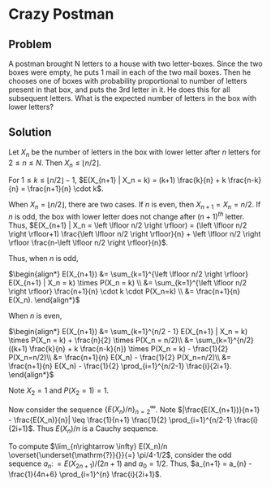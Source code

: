 # Crazy Postman

## Problem

A postman brought N letters to a house with two letter-boxes. Since the two boxes were empty, he puts 1 mail in each of the two mail boxes. Then he chooses one of boxes with probability proportional to number of letters present in that box, and puts the 3rd letter in it. He does this for all subsequent letters. What is the expected number of letters in the box with lower letters? 

## Solution

Let $X_n$ be the number of letters in the box with lower letter after $n$ letters for $2 \leq n \leq N$. Then $X_n \leq \left \lfloor n/2 \right \rfloor$.

For $1 \leq k \leq \left \lfloor n/2 \right \rfloor - 1$, $E(X_{n+1} | X_n = k) = (k+1) \frac{k}{n} + k \frac{n-k}{n} = \frac{n+1}{n} \cdot k$.

When $X_n = \left \lfloor n/2 \right \rfloor$, there are two cases. If $n$ is even, then $X_{n+1} = X_{n} = n / 2$. If $n$ is odd, the box with lower letter does not change after $(n+1)^{th}$ letter. Thus, $E(X_{n+1} | X_n = \left \lfloor n/2 \right \rfloor) = (\left \lfloor n/2 \right \rfloor+1) \frac{\left \lfloor n/2 \right \rfloor}{n} + \left \lfloor n/2 \right \rfloor \frac{n-\left \lfloor n/2 \right \rfloor}{n}$.

Thus, when $n$ is odd,

$\begin{align*}
E(X_{n+1}) &= \sum_{k=1}^{\left \lfloor n/2 \right \rfloor} E(X_{n+1} | X_n = k) \times P(X_n = k) \\
&= \sum_{k=1}^{\left \lfloor n/2 \right \rfloor} \frac{n+1}{n} \cdot k \cdot P(X_n=k) \\
&= \frac{n+1}{n} E(X_n).
\end{align*}$

When $n$ is even,

$\begin{align*}
E(X_{n+1}) &= \sum_{k=1}^{n/2 - 1} E(X_{n+1} | X_n = k) \times P(X_n = k) + \frac{n}{2} \times P(X_n = n/2)\\
&= \sum_{k=1}^{n/2} ((k+1) \frac{k}{n} + k \frac{n-k}{n}) \times P(X_n = k) - \frac{1}{2} P(X_n=n/2)\\
&= \frac{n+1}{n} E(X_n) - \frac{1}{2} P(X_n=n/2)\\
&= \frac{n+1}{n} E(X_n) - \frac{1}{2} \prod_{i=1}^{n/2-1} \frac{i}{2i+1}.
\end{align*}$

Note $X_2 = 1$ and $P(X_2 = 1) = 1$.

Now consider the sequence $\{E(X_n)/n\}_{n=2}^{\infty}$. Note $|\frac{E(X_{n+1})}{n+1} - \frac{E(X_n)}{n}| \leq \frac{1}{n+1} \frac{1}{2} \prod_{i=1}^{n/2-1} \frac{i}{2i+1}$. Thus $E(X_n)/n$ is a Cauchy sequence.

To compute $\lim_{n\rightarrow \infty} E(X_n)/n \overset{\underset{\mathrm{?}}{}}{=} \pi/4-1/2$, consider the odd sequence $a_n \colon = E(X_{2n+1})/(2n+1)$ and $a_0 = 1/2$. Thus, $a_{n+1} = a_{n} - \frac{1}{4n+6} \prod_{i=1}^{n} \frac{i}{2i+1}$.

